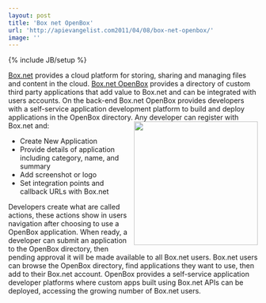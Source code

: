 ```yaml
---
layout: post
title: 'Box net OpenBox'
url: 'http://apievangelist.com2011/04/08/box-net-openbox/'
image: ''
---
```

{% include JB/setup %}
<a title="Box.net" href="http://Box.net">Box.net</a> provides a cloud platform for storing, sharing and managing files and content in the cloud.
<a title="Box.net OpenBox" href="http://www.box.net/services">Box.net OpenBox</a> provides a directory of custom third party applications that add value to Box.net and can be integrated with users accounts.
On the back-end Box.net OpenBox provides developers with a self-service application development platform to build and deploy applications in the OpenBox directory.<img src="http://kinlane-productions.s3.amazonaws.com/Box.net/Open-Box.png"  width="250" align="right" />
Any developer can register with Box.net and:
<ul >
     <li>Create New Application
     </li>
     <li>Provide details of application including category, name, and summary
     </li>
     <li>Add screenshot or logo
     </li>
     <li>Set integration points and callback URLs with Box.net
     </li>
</ul>Developers create what are called actions, these actions show in users navigation after choosing to use a OpenBox application.
When ready, a developer can submit an application to the OpenBox directory, then pending approval it will be made available to all Box.net users.
Box.net users can browse the OpenBox directory, find applications they want to use, then add to their Box.net account.
OpenBox provides a self-service application developer platforms where custom apps built using Box.net APIs can be deployed, accessing the growing number of Box.net users.
